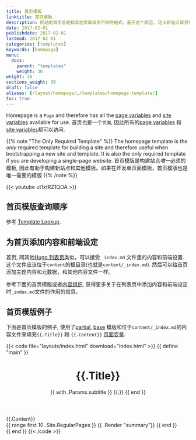 ```yaml
---
title: 首页模板
linktitle: 首页模板
description: 网站的首页总是和其他页面采用不同的格式。基于这个原因, 定义新站点首页作为一个独特的模板，Hugo中很简单
date: 2017-02-01
publishdate: 2017-02-01
lastmod: 2017-02-01
categories: [templates]
keywords: [homepage]
menu:
  docs:
    parent: "templates"
    weight: 30
weight: 30
sections_weight: 30
draft: false
aliases: [/layout/homepage/,/templates/homepage-template/]
toc: true
---
```


Homepage is a `Page` and therefore has all the [page variables][pagevars] and [site variables][sitevars] available for use.
首页也是一个`页面`, 因此所有的[page variables][pagevars] 和 [site variables][sitevars]都可以访问.

{{% note "The Only Required Template" %}}
The homepage template is the *only* required template for building a site and therefore useful when bootstrapping a new site and template. It is also the only required template if you are developing a single-page website.
首页模版是构建站点*唯一*必须的模板, 因此有助于构建新站点和其他模板。如果在开发单页面模板，首页模版也是唯一需要的模版
{{% /note %}}

{{< youtube ut1xtRZ1QOA >}}

## 首页模版查询顺序

参考 [Template Lookup](/templates/lookup-order/).

## 为首页添加内容和前端设定

首页, 同其他[Hugo 列表页][lists]类似，可以接受 `_index.md` 文件里的内容和前端设置. 这个文件应该位于`content`的根目录(也就是`content/_index.md`).  然后可以给首页添加主题内容和元数据，和其他内容文件一样。

参考下面的首页模版或者[内容组织][contentorg], 获得更多关于在列表页中添加内容和前端设定时`_index.md`文件的作用的信息。

## 首页模版例子

下面是首页模版的例子, 使用了[partial][partials], [base][] 模版和位于`content/_index.md`的内容文件来填充`{{.Title}}` 和 `{{.Content}}` [页面变量][pagevars].

{{< code file="layouts/index.html" download="index.html" >}}
{{ define "main" }}
    <main aria-role="main">
      <header class="homepage-header">
        <h1>{{.Title}}</h1>
        {{ with .Params.subtitle }}
        <span class="subtitle">{{.}}</span>
        {{ end }}
      </header>
      <div class="homepage-content">
        <!-- Note that the content for index.html, as a sort of list page, will pull from content/_index.md -->
        {{.Content}}
      </div>
      <div>
        {{ range first 10 .Site.RegularPages }}
            {{ .Render "summary"}}
        {{ end }}
      </div>
    </main>
{{ end }}
{{< /code >}}

[base]: /templates/base/
[contentorg]: /content-management/organization/
[lists]: /templates/lists/
[lookup]: /templates/lookup-order/
[pagevars]: /variables/page/
[partials]: /templates/partials/
[sitevars]: /variables/site/
